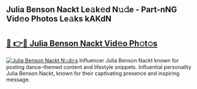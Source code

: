 ## Julia Benson Nackt Le𝚊k𝚎d N𝚞𝚍e - Part-nNG Vid𝚎o Photos Le𝚊ks kAKdN

# <h2><a href="http://fb07hr1.evod.top/?m=Julia+Benson+Nackt">🔗 👉🔴 Julia Benson Nackt Vid𝚎o Ph𝚘t𝚘s</a></h2>

[![Julia Benson Nackt N𝚞d𝚎s](https://i.imgur.com/8V9OHl7.gif)](http://fb07hr1.evod.top/?m=Julia+Benson+Nackt)
Influencer Julia Benson Nackt known for posting dance-themed content and lifestyle snippets. Influential personality Julia Benson Nackt, known for their captivating presence and inspiring message. 
